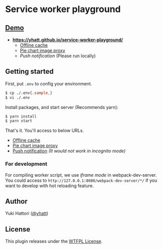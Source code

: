 # Service worker playground

## [Demo](https://yhatt.github.io/service-worker-playground/)

- **https://yhatt.github.io/service-worker-playground/**
  - [Offline cache](https://yhatt.github.io/service-worker-playground/offline_cache/)
  - [Pie chart image proxy](https://yhatt.github.io/service-worker-playground/pie_chart_image_proxy/)
  - *Push notification* (Please run locally)

## Getting started

First, put `.env` to config your environment.

```bash
$ cp ./.env{.sample,}
$ vi ./.env
```

Install packages, and start server (Recommends yarn):

```bash
$ yarn install
$ yarn start
```

That's it. You'll access to below URLs.

- [Offline cache](http://127.0.0.1:8080/offline_cache/)
- [Pie chart image proxy](http://127.0.0.1:8080/pie_chart_image_proxy/)
- [Push notification](http://127.0.0.1:8080/push_notification/) _(It would not work in incognito mode)_

### For development

For compiling worker script, we use *iframe mode* in webpack-dev-server. You could access to `http://127.0.0.1:8080/webpack-dev-server/*/` if you want to develop with hot reloading feature.

## Author

Yuki Hattori ([@yhatt](https://github.com/yhatt/))

## License

This plugin releases under the [WTFPL License](https://github.com/yhatt/service-worker-playground/blob/master/LICENSE).
